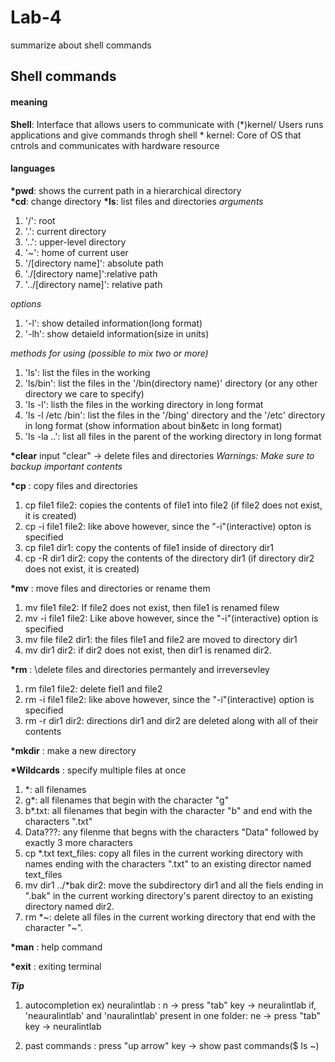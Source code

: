 # Lab-4
summarize about shell commands

## Shell commands
#### meaning
**Shell**: Interface that allows users to communicate with (\*)kernel/ Users runs applications and give commands throgh shell
\* kernel: Core of OS that cntrols and communicates with hardware resource  

#### languages  
**\*pwd**: shows the current path in a hierarchical directory  
**\*cd**: change directory
**\*ls**: list files and directories
 *arguments*
  1. '/': root
  2. '.': current directory
  3. '..': upper-level directory
  4. '~': home of current user
  5. '/[directory name]': absolute path
  6. './[directory name]':relative path
  7. '../[directory name]': relative path
  
  *options*
  1. '-l': show detailed information(long format)
  2. '-lh': show detaield information(size in units)
  
  *methods for using (possible to mix two or more)*
  1. 'ls': list the files in the working
  2. 'ls/bin': list the files in the '/bin(directory name)' directory (or any other directory we care to specify)
  3. 'ls -l': listh the files in the working directory in long format
  4. 'ls -l /etc /bin': list the files in the '/bing' directory and the '/etc' directory in long format (show information about bin&etc in long format)
  5. 'ls -la ..': list all files in the parent of the working directory in long format 

**\*clear**
 input "clear" -> delete files and directories
 *Warnings: Make sure to backup important contents*
 
 **\*cp**
  : copy files and directories
 1. cp file1 file2: copies the contents of file1 into file2 (if file2 does not exist, it is created)
 2. cp -i file1 file2: like above however, since the "-i"(interactive) opton is specified
 3. cp file1 dir1: copy the contents of file1 inside of directory dir1
 4. cp -R dir1 dir2: copy the contents of the directory dir1 (if directory dir2 does not exist, it is created)
 
**\*mv**
  : move files and directories or rename them
  1. mv file1 file2: If file2 does not exist, then file1 is renamed filew
  2. mv -i file1 file2: Like above however, since the "-i"(interactive) option is specified
  3. mv file file2 dir1: the files file1 and file2 are moved to directory dir1
  4. mv dir1 dir2: if dir2 does not exist, then dir1 is renamed dir2.
  
**\*rm**
   : \delete files and directories permantely and irreversevley
   1. rm file1 file2: delete fiel1 and file2
   2. rm -i file1 file2: like above however, since the "-i"(interactive) option is specified
   3. rm -r dir1 dir2: directions dir1 and dir2 are deleted along with all of their contents
   
**\*mkdir**
    : make a new directory
    
**\*Wildcards**
  : specify multiple files at once
  1. *: all filenames
  2. g*: all filenames that begin with the character "g"
  3. b*.txt: all filenames that begin with the character "b" and end with the characters ".txt"
  4. Data???: any filenme that begns with the characters "Data" followed by exactly 3 more characters
  5. cp *.txt text_files: copy all files in the current working directory with names ending with the characters ".txt" to an existing director named text_files
  6. mv dir1 ../*bak dir2: move the subdirectory dir1 and all the fiels ending in ".bak" in the current working directory's parent directoy to an existing directory named dir2.
  7. rm *~: delete all files in the current working directory that end with the character "~".
  
**\*man**
: help command

**\*exit**
: exiting terminal
 

***Tip***
   1. autocompletion 
      ex) neuralintlab : n -> press "tab" key -> neuralintlab
                         if, 'neauralintlab' and 'nauralintlab' present in one folder: ne -> press "tab" key -> neuralintlab
                         
   2. past commands
      : press "up arrow" key -> show past commands($ ls ~)
